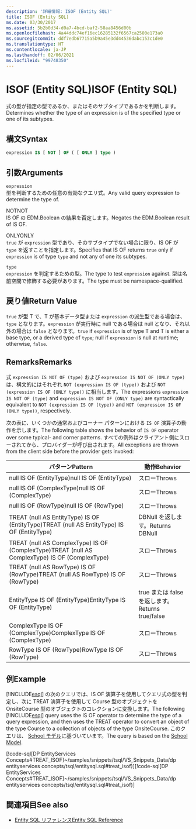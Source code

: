 ```yaml
---
description: '詳細情報: ISOF (Entity SQL)'
title: ISOF (Entity SQL)
ms.date: 03/30/2017
ms.assetid: 5b2b0d34-d0a7-4bcd-baf2-58aa8456d00b
ms.openlocfilehash: 4a44ddc74ef16ec16285132f6567ca2500e173a0
ms.sourcegitcommit: ddf7edb67715a5b9a45e3dd44536dabc153c1de0
ms.translationtype: HT
ms.contentlocale: ja-JP
ms.lasthandoff: 02/06/2021
ms.locfileid: "99748350"
---
```

# <a name="isof-entity-sql"></a><span data-ttu-id="e415c-103">ISOF (Entity SQL)</span><span class="sxs-lookup"><span data-stu-id="e415c-103">ISOF (Entity SQL)</span></span>

<span data-ttu-id="e415c-104">式の型が指定の型であるか、またはそのサブタイプであるかを判断します。</span><span class="sxs-lookup"><span data-stu-id="e415c-104">Determines whether the type of an expression is of the specified type or one of its subtypes.</span></span>  
  
## <a name="syntax"></a><span data-ttu-id="e415c-105">構文</span><span class="sxs-lookup"><span data-stu-id="e415c-105">Syntax</span></span>  
  
```sql  
expression IS [ NOT ] OF ( [ ONLY ] type )  
```  
  
## <a name="arguments"></a><span data-ttu-id="e415c-106">引数</span><span class="sxs-lookup"><span data-stu-id="e415c-106">Arguments</span></span>  

 `expression`  
 <span data-ttu-id="e415c-107">型を判断するための任意の有効なクエリ式。</span><span class="sxs-lookup"><span data-stu-id="e415c-107">Any valid query expression to determine the type of.</span></span>  
  
 <span data-ttu-id="e415c-108">NOT</span><span class="sxs-lookup"><span data-stu-id="e415c-108">NOT</span></span>  
 <span data-ttu-id="e415c-109">IS OF の EDM.Boolean の結果を否定します。</span><span class="sxs-lookup"><span data-stu-id="e415c-109">Negates the EDM.Boolean result of IS OF.</span></span>  
  
 <span data-ttu-id="e415c-110">ONLY</span><span class="sxs-lookup"><span data-stu-id="e415c-110">ONLY</span></span>  
 <span data-ttu-id="e415c-111">`true` が `expression` 型であり、そのサブタイプでない場合に限り、IS OF が `type` を返すことを指定します。</span><span class="sxs-lookup"><span data-stu-id="e415c-111">Specifies that IS OF returns `true` only if `expression` is of type `type` and not any of one its subtypes.</span></span>  
  
 `type`  
 <span data-ttu-id="e415c-112">`expression` を判定するための型。</span><span class="sxs-lookup"><span data-stu-id="e415c-112">The type to test `expression` against.</span></span> <span data-ttu-id="e415c-113">型は名前空間で修飾する必要があります。</span><span class="sxs-lookup"><span data-stu-id="e415c-113">The type must be namespace-qualified.</span></span>  
  
## <a name="return-value"></a><span data-ttu-id="e415c-114">戻り値</span><span class="sxs-lookup"><span data-stu-id="e415c-114">Return Value</span></span>  

 <span data-ttu-id="e415c-115">`true` が型 T で、T が基本データ型または `expression` の派生型である場合は、`type` となります。`expression` が実行時に null である場合は null となり、それ以外の場合は `false` となります。</span><span class="sxs-lookup"><span data-stu-id="e415c-115">`true` if `expression` is of type T and T is either a base type, or a derived type of `type`; null if `expression` is null at runtime; otherwise, `false`.</span></span>  
  
## <a name="remarks"></a><span data-ttu-id="e415c-116">Remarks</span><span class="sxs-lookup"><span data-stu-id="e415c-116">Remarks</span></span>  

 <span data-ttu-id="e415c-117">式 `expression IS NOT OF (type)` および `expression IS NOT OF (ONLY type)` は、構文的にはそれぞれ `NOT (expression IS OF (type))` および `NOT (expression IS OF (ONLY type))` に相当します。</span><span class="sxs-lookup"><span data-stu-id="e415c-117">The expressions `expression IS NOT OF (type)` and `expression IS NOT OF (ONLY type)` are syntactically equivalent to `NOT (expression IS OF (type))` and `NOT (expression IS OF (ONLY type))`, respectively.</span></span>  
  
 <span data-ttu-id="e415c-118">次の表に、いくつかの通常およびコーナー パターンにおける `IS OF` 演算子の動作を示します。</span><span class="sxs-lookup"><span data-stu-id="e415c-118">The following table shows the behavior of `IS OF` operator over some typical- and corner patterns.</span></span> <span data-ttu-id="e415c-119">すべての例外はクライアント側にスローされてから、プロバイダーが呼び出されます。</span><span class="sxs-lookup"><span data-stu-id="e415c-119">All exceptions are thrown from the client side before the provider gets invoked:</span></span>  
  
|<span data-ttu-id="e415c-120">パターン</span><span class="sxs-lookup"><span data-stu-id="e415c-120">Pattern</span></span>|<span data-ttu-id="e415c-121">動作</span><span class="sxs-lookup"><span data-stu-id="e415c-121">Behavior</span></span>|  
|-------------|--------------|  
|<span data-ttu-id="e415c-122">null IS OF (EntityType)</span><span class="sxs-lookup"><span data-stu-id="e415c-122">null IS OF (EntityType)</span></span>|<span data-ttu-id="e415c-123">スロー</span><span class="sxs-lookup"><span data-stu-id="e415c-123">Throws</span></span>|  
|<span data-ttu-id="e415c-124">null IS OF (ComplexType)</span><span class="sxs-lookup"><span data-stu-id="e415c-124">null IS OF (ComplexType)</span></span>|<span data-ttu-id="e415c-125">スロー</span><span class="sxs-lookup"><span data-stu-id="e415c-125">Throws</span></span>|  
|<span data-ttu-id="e415c-126">null IS OF (RowType)</span><span class="sxs-lookup"><span data-stu-id="e415c-126">null IS OF (RowType)</span></span>|<span data-ttu-id="e415c-127">スロー</span><span class="sxs-lookup"><span data-stu-id="e415c-127">Throws</span></span>|  
|<span data-ttu-id="e415c-128">TREAT (null AS EntityType) IS OF (EntityType)</span><span class="sxs-lookup"><span data-stu-id="e415c-128">TREAT (null AS EntityType) IS OF (EntityType)</span></span>|<span data-ttu-id="e415c-129">DBNull を返します。</span><span class="sxs-lookup"><span data-stu-id="e415c-129">Returns DBNull</span></span>|  
|<span data-ttu-id="e415c-130">TREAT (null AS ComplexType) IS OF (ComplexType)</span><span class="sxs-lookup"><span data-stu-id="e415c-130">TREAT (null AS ComplexType) IS OF (ComplexType)</span></span>|<span data-ttu-id="e415c-131">スロー</span><span class="sxs-lookup"><span data-stu-id="e415c-131">Throws</span></span>|  
|<span data-ttu-id="e415c-132">TREAT (null AS RowType) IS OF (RowType)</span><span class="sxs-lookup"><span data-stu-id="e415c-132">TREAT (null AS RowType) IS OF (RowType)</span></span>|<span data-ttu-id="e415c-133">スロー</span><span class="sxs-lookup"><span data-stu-id="e415c-133">Throws</span></span>|  
|<span data-ttu-id="e415c-134">EntityType IS OF (EntityType)</span><span class="sxs-lookup"><span data-stu-id="e415c-134">EntityType IS OF (EntityType)</span></span>|<span data-ttu-id="e415c-135">true または false を返します。</span><span class="sxs-lookup"><span data-stu-id="e415c-135">Returns true/false</span></span>|  
|<span data-ttu-id="e415c-136">ComplexType IS OF (ComplexType)</span><span class="sxs-lookup"><span data-stu-id="e415c-136">ComplexType IS OF (ComplexType)</span></span>|<span data-ttu-id="e415c-137">スロー</span><span class="sxs-lookup"><span data-stu-id="e415c-137">Throws</span></span>|  
|<span data-ttu-id="e415c-138">RowType IS OF (RowType)</span><span class="sxs-lookup"><span data-stu-id="e415c-138">RowType IS OF (RowType)</span></span>|<span data-ttu-id="e415c-139">スロー</span><span class="sxs-lookup"><span data-stu-id="e415c-139">Throws</span></span>|  
  
## <a name="example"></a><span data-ttu-id="e415c-140">例</span><span class="sxs-lookup"><span data-stu-id="e415c-140">Example</span></span>  

 <span data-ttu-id="e415c-141">[!INCLUDE[esql](../../../../../../includes/esql-md.md)] の次のクエリでは、IS OF 演算子を使用してクエリ式の型を判定し、次に TREAT 演算子を使用して Course 型のオブジェクトを OnsiteCourse 型のオブジェクトのコレクションに変換します。</span><span class="sxs-lookup"><span data-stu-id="e415c-141">The following [!INCLUDE[esql](../../../../../../includes/esql-md.md)] query uses the IS OF operator to determine the type of a query expression, and then uses the TREAT operator to convert an object of the type Course to a collection of objects of the type OnsiteCourse.</span></span> <span data-ttu-id="e415c-142">このクエリは、 [School モデル](/previous-versions/dotnet/netframework-4.0/bb896300(v=vs.100))に基づいています。</span><span class="sxs-lookup"><span data-stu-id="e415c-142">The query is based on the [School Model](/previous-versions/dotnet/netframework-4.0/bb896300(v=vs.100)).</span></span>  
  
 <span data-ttu-id="e415c-143">[!code-sql[DP EntityServices Concepts#TREAT_ISOF]~/samples/snippets/tsql/VS_Snippets_Data/dp entityservices concepts/tsql/entitysql.sql#treat_isof)]</span><span class="sxs-lookup"><span data-stu-id="e415c-143">[!code-sql[DP EntityServices Concepts#TREAT_ISOF]~/samples/snippets/tsql/VS_Snippets_Data/dp entityservices concepts/tsql/entitysql.sql#treat_isof)]</span></span>  
  
## <a name="see-also"></a><span data-ttu-id="e415c-144">関連項目</span><span class="sxs-lookup"><span data-stu-id="e415c-144">See also</span></span>

- [<span data-ttu-id="e415c-145">Entity SQL リファレンス</span><span class="sxs-lookup"><span data-stu-id="e415c-145">Entity SQL Reference</span></span>](entity-sql-reference.md)
